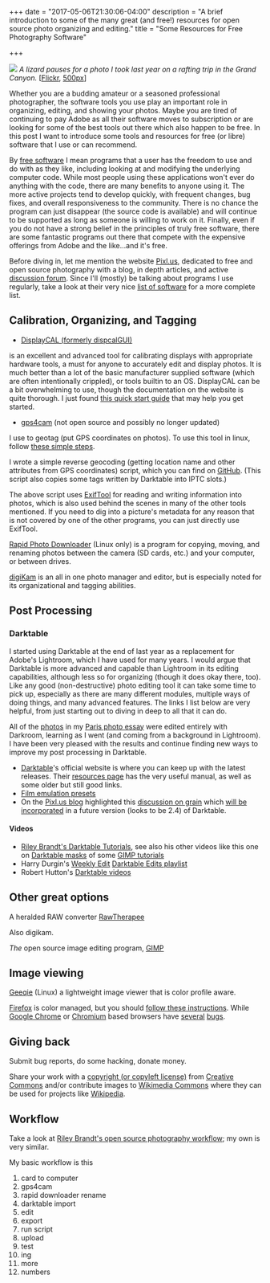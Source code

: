 +++
date = "2017-05-06T21:30:06-04:00"
description = "A brief introduction to some of the many great (and free!) resources for open source photo organizing and editing."
title = "Some Resources for Free Photography Software"

+++

<a href="https://www.flickr.com/photos/9bladed/33612284144/in/album-72157670803546106/" title=" Lizard"><img class="wide" src="https://c1.staticflickr.com/5/4156/33612284144_1567fc232e_o.jpg"></a>
*A lizard pauses for a photo I took last year on a rafting trip in the Grand Canyon.*
[[Flickr](https://www.flickr.com/photos/9bladed/33612284144/in/album-72157670803546106/), [500px](https://500px.com/photo/210567161/lizard-by-john)]

Whether you are a budding amateur or a seasoned professional photographer, the software tools you use play an important role in organizing, editing, and showing your photos. Maybe you are tired of continuing to pay Adobe as all their software moves to subscription or are looking for some of the best tools out there which also happen to be free. In this post I want to introduce some tools and resources for free (or libre) software that I use or can recommend.

By [free software](https://www.gnu.org/philosophy/free-sw.html) I mean programs that a user has the freedom to use and do with as they like, including looking at and modifying the underlying computer code. While most people using these applications won't ever do anything with the code, there are many benefits to anyone using it. The more active projects tend to develop quickly, with frequent changes, bug fixes, and overall responsiveness to the community. There is no chance the program can just disappear (the source code is available) and will continue to be supported as long as someone is willing to work on it. Finally, even if you do not have a strong belief in the principles of truly free software, there are some fantastic programs out there that compete with the expensive offerings from Adobe and the like...and it's free.

Before diving in, let me mention the website [Pixl.us](https://pixls.us/), dedicated to free and open source photography with a blog, in depth articles, and active [discussion forum](https://discuss.pixls.us/). Since I'll (mostly) be talking about programs I use regularly, take a look at their very nice [list of software](https://pixls.us/software/) for a more complete list.


## Calibration, Organizing, and Tagging

* [DisplayCAL (formerly dispcalGUI)](https://displaycal.net/)

is an excellent and advanced tool for calibrating displays with appropriate hardware tools, a must for anyone to accurately edit and display photos. It is much better than a lot of the basic manufacturer supplied software (which are often intentionally crippled), or tools builtin to an OS. DisplayCAL can be a bit overwhelming to use, though the documentation on the website is quite thorough. I just found [this quick start guide](https://www.pointsinfocus.com/learning/digital-darkroom/displaycal-and-argyll-cms-quick-start-guide/) that may help you get started.

* [gps4cam](http://gps4cam.com) (not open source and possibly no longer updated)

I use  to geotag (put GPS coordinates on photos). To use this tool in linux, follow [these simple steps](https://blog.andi95.de/2014/10/gps4cam-and-linux/).

I wrote a simple reverse geocoding (getting location name and other attributes from GPS coordinates) script, which you can find on [GitHub](https://github.com/podiki/reverse_geo). (This script also copies some tags written by Darktable into IPTC slots.)

The above script uses [ExifTool](http://www.sno.phy.queensu.ca/%257Ephil/exiftool/) for reading and writing information into photos, which is also used behind the scenes in many of the other tools mentioned. If you need to dig into a picture's metadata for any reason that is not covered by one of the other programs, you can just directly use ExifTool.

[Rapid Photo Downloader](http://www.damonlynch.net/rapid/) (Linux only) is a program for copying, moving, and renaming photos between the camera (SD cards, etc.) and your computer, or between drives.

[digiKam](https://www.digikam.org/) is an all in one photo manager and editor, but is especially noted for its organizational and tagging abilities.


## Post Processing

### Darktable
I started using Darktable at the end of last year as a replacement for Adobe's Lightroom, which I have used for many years. I would argue that Darktable is more advanced and capable than Lightroom in its editing capabilities, although less so for organizing (though it does okay there, too). Like any good (non-destructive) photo editing tool it can take some time to pick up, especially as there are many different modules, multiple ways of doing things, and many advanced features. The links I list below are very helpful, from just starting out to diving in deep to all that it can do.

All of the [photos](https://flic.kr/s/aHskKLsCay) in my [Paris photo essay](/photo-essay/paris) were edited entirely with Darkroom, learning as I went (and coming from a background in Lightroom). I have been very pleased with the results and continue finding new ways to improve my post processing in Darktable.

- [Darktable](https://darktable.org/)'s official website is where you can keep up with the latest releases. Their [resources page](https://www.darktable.org/resources/) has the very useful manual, as well as some older but still good links.
- [Film emulation presets](http://www.joaoalmeidaphotography.com/en/t3mujinpack-film-darktable/)
- On the [Pixl.us blog](https://pixls.us/blog/2017/02/from-the-community-vol-2/) highlighted this [discussion on grain](https://discuss.pixls.us/t/lets-improve-grain/2709) which [will be incorporated](https://github.com/darktable-org/darktable/pull/1386) in a future version (looks to be 2.4) of Darktable.

#### Videos
* [Riley Brandt's Darktable Tutorials](https://www.youtube.com/playlist?list=PL33t7emXCBHkMfiP1IcO-0_4mUAhh1lFA), see also his other videos like this one on [Darktable masks](https://www.youtube.com/watch?v=SKknBy5lX7I) of some [GIMP tutorials](https://www.youtube.com/playlist?list=PL33t7emXCBHlN4VnjHJaCyGqrTcGrLTUw)
* Harry Durgin's [Weekly Edit](http://weeklyedit.com/) [Darktable Edits playlist](https://www.youtube.com/playlist?list=PLsks-zRRM1ZVN_g7P6ZAsYVqTltmXyBjl)
* Robert Hutton's [Darktable videos](https://www.youtube.com/playlist?list=PLmvlUro_Up1NBX7VK8UUuyWo1B468zEA0)

## Other great options
A heralded RAW converter [RawTherapee](http://rawtherapee.com/)

Also digikam.

*The* open source image editing program, [GIMP](https://www.gimp.org/)

## Image viewing

[Geeqie](http://geeqie.org/) (Linux) a lightweight image viewer that is color profile aware.

[Firefox](https://www.mozilla.org/en-US/firefox/) is color managed, but you should [follow these instructions](http://cameratico.com/guides/firefox-color-management/). While [Google Chrome](https://www.google.com/chrome/) or [Chromium](https://www.chromium.org/Home) based browsers have [several](https://bugs.chromium.org/p/chromium/issues/detail?id=667433) [bugs](https://bugs.chromium.org/p/chromium/issues/detail?id=667431).

## Giving back

Submit bug reports, do some hacking, donate money.

Share your work with a [copyright (or copyleft license)](https://creativecommons.org/share-your-work/) from [Creative Commons](https://creativecommons.org/) and/or contribute images to [Wikimedia Commons](https://commons.wikimedia.org/wiki/Commons:Welcome) where they can be used for projects like [Wikipedia](https://www.wikipedia.org/).

## Workflow

Take a look at [Riley Brandt's open source photography workflow](https://www.rileybrandt.com/2015/10/15/foss-photo-flow-2015/); my own is very similar.

My basic workflow is this

1. card to computer
2. gps4cam
3. rapid downloader rename
4. darktable import
5. edit
6. export
7. run script
8. upload
9. test
10. ing
11. more
12. numbers
